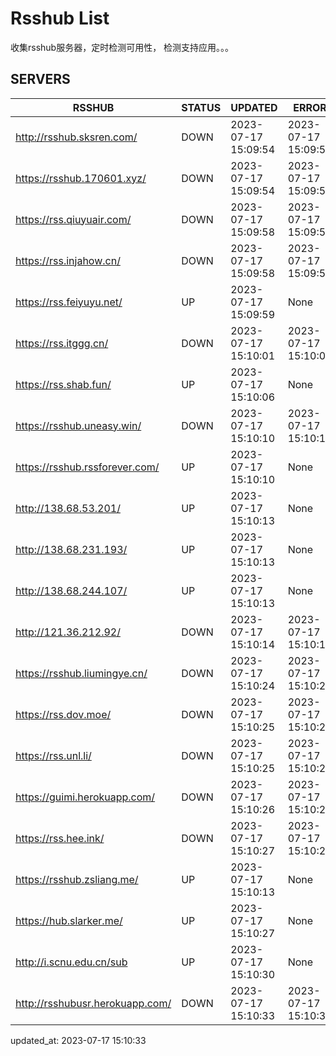 # Rsshub List

收集rsshub服务器，定时检测可用性， 检测支持应用。。。


## SERVERS

|  RSSHUB   | STATUS  | UPDATED  | ERROR  | TWITTER |  
|  ----  | ----  | ----  | ----  | ---- |  
| http://rsshub.sksren.com/ | DOWN | 2023-07-17 15:09:54 | 2023-07-17 15:09:54 |  
| https://rsshub.170601.xyz/ | DOWN | 2023-07-17 15:09:54 | 2023-07-17 15:09:54 |  
| https://rss.qiuyuair.com/ | DOWN | 2023-07-17 15:09:58 | 2023-07-17 15:09:58 |  
| https://rss.injahow.cn/ | DOWN | 2023-07-17 15:09:58 | 2023-07-17 15:09:58 |  
| https://rss.feiyuyu.net/ | UP | 2023-07-17 15:09:59 | None |OK|  
| https://rss.itggg.cn/ | DOWN | 2023-07-17 15:10:01 | 2023-07-17 15:10:01 |  
| https://rss.shab.fun/ | UP | 2023-07-17 15:10:06 | None ||  
| https://rsshub.uneasy.win/ | DOWN | 2023-07-17 15:10:10 | 2023-07-17 15:10:10 |  
| https://rsshub.rssforever.com/ | UP | 2023-07-17 15:10:10 | None |OK|  
| http://138.68.53.201/ | UP | 2023-07-17 15:10:13 | None ||  
| http://138.68.231.193/ | UP | 2023-07-17 15:10:13 | None ||  
| http://138.68.244.107/ | UP | 2023-07-17 15:10:13 | None ||  
| http://121.36.212.92/ | DOWN | 2023-07-17 15:10:14 | 2023-07-17 15:10:14 |  
| https://rsshub.liumingye.cn/ | DOWN | 2023-07-17 15:10:24 | 2023-07-17 15:10:24 |  
| https://rss.dov.moe/ | DOWN | 2023-07-17 15:10:25 | 2023-07-17 15:10:25 |  
| https://rss.unl.li/ | DOWN | 2023-07-17 15:10:25 | 2023-07-17 15:10:25 |  
| https://guimi.herokuapp.com/ | DOWN | 2023-07-17 15:10:26 | 2023-07-17 15:10:26 |  
| https://rss.hee.ink/ | DOWN | 2023-07-17 15:10:27 | 2023-07-17 15:10:27 |  
| https://rsshub.zsliang.me/ | UP | 2023-07-17 15:10:13 | None |OK|  
| https://hub.slarker.me/ | UP | 2023-07-17 15:10:27 | None |OK|  
| http://i.scnu.edu.cn/sub | UP | 2023-07-17 15:10:30 | None ||  
| http://rsshubusr.herokuapp.com/ | DOWN | 2023-07-17 15:10:33 | 2023-07-17 15:10:33 |  
  

updated_at: 2023-07-17 15:10:33  
